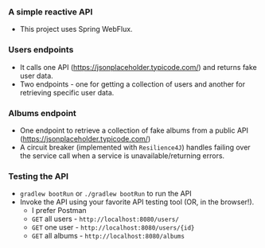 ### A simple reactive API

* This project uses Spring WebFlux.

### Users endpoints

* It calls one API (https://jsonplaceholder.typicode.com/) and returns fake user data.
* Two endpoints - one for getting a collection of users and another for retrieving specific user data.

### Albums endpoint
* One endpoint to retrieve a collection of fake albums from a public API (https://jsonplaceholder.typicode.com/)
* A circuit breaker (implemented with `Resilience4J`) handles failing over the service call when a service is unavailable/returning errors.

### Testing the API
* `gradlew bootRun` or `./gradlew bootRun` to run the API
* Invoke the API using your favorite API testing tool (OR, in the browser!). 
    * I prefer Postman
    * `GET` all users - `http://localhost:8080/users/`
    * `GET` one user - `http://localhost:8080/users/{id}`
    * `GET` all albums - `http://localhost:8080/albums`